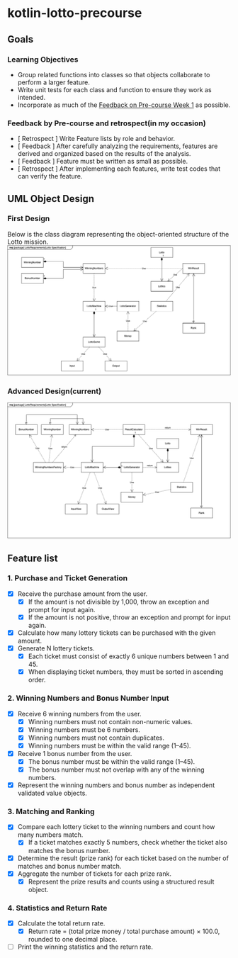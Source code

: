 # kotlin-lotto-precourse
## Goals

### Learning Objectives

- Group related functions into classes so that objects collaborate to perform a larger feature.
- Write unit tests for each class and function to ensure they work as intended.
- Incorporate as much of the [Feedback on Pre-course Week 1](https://docs.google.com/document/d/1MXczCggC5-mYRzbgcAIDVec4xaTMojIh3vHLGwhTMgQ/edit?usp=sharing) as possible.

### Feedback by Pre-course and retrospect(in my occasion)
- [ Retrospect ] Write Feature lists by role and behavior.
- [ Feedback ] After carefully analyzing the requirements, features are derived and organized based on the results of the analysis.
- [ Feedback ] Feature must be written as small as possible.
- [ Retrospect ] After implementing each features, write test codes that can verify the feature.

## UML Object Design
### First Design
Below is the class diagram representing the object-oriented structure of the Lotto mission.
![lotto-precourse-uml](/docs/lotto-precourse.drawio.png)

### Advanced Design(current)
![lotto-precourse-uml](/docs/lotto-precourse_1.drawio.png)

## Feature list

### 1. Purchase and Ticket Generation
- [x] Receive the purchase amount from the user.
  - [x] If the amount is not divisible by 1,000, throw an exception and prompt for input again.
  - [x] If the amount is not positive, throw an exception and prompt for input again.
- [x] Calculate how many lottery tickets can be purchased with the given amount.
- [x] Generate N lottery tickets.
  - [x] Each ticket must consist of exactly 6 unique numbers between 1 and 45.
  - [x] When displaying ticket numbers, they must be sorted in ascending order.

### 2. Winning Numbers and Bonus Number Input
- [x] Receive 6 winning numbers from the user.
  - [x] Winning numbers must not contain non-numeric values.
  - [x] Winning numbers must be 6 numbers.
  - [x] Winning numbers must not contain duplicates.
  - [x] Winning numbers must be within the valid range (1–45).
- [x] Receive 1 bonus number from the user.
  - [x] The bonus number must be within the valid range (1–45).
  - [x] The bonus number must not overlap with any of the winning numbers.
- [x] Represent the winning numbers and bonus number as independent validated value objects.

### 3. Matching and Ranking
- [x] Compare each lottery ticket to the winning numbers and count how many numbers match.
  - [x] If a ticket matches exactly 5 numbers, check whether the ticket also matches the bonus number.
- [x] Determine the result (prize rank) for each ticket based on the number of matches and bonus number match.
- [x] Aggregate the number of tickets for each prize rank.
  - [x] Represent the prize results and counts using a structured result object.

### 4. Statistics and Return Rate
- [x] Calculate the total return rate.
  - [x] Return rate = (total prize money / total purchase amount) × 100.0, rounded to one decimal place.
- [ ] Print the winning statistics and the return rate.